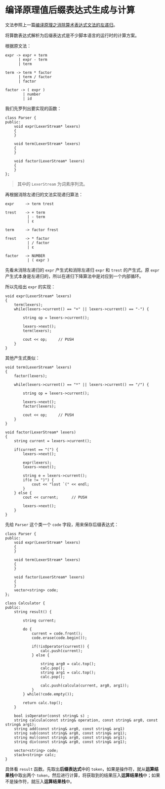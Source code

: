 # 编译原理值后缀表达式生成与计算

文法参照上一篇[编译原理之消除算术表达式文法的左递归](编译原理之消除算术表达式文法的左递归.md)。

将算数表达式解析为后缀表达式是不少脚本语言的运行时的计算方案。

根据原文法：

```
expr -> expr + term     
      | expr - term     
      | term            

term -> term * factor   
      | term / factor   
      | factor          

factor -> ( expr )      
        | number        
        | id
```

我们先罗列出要实现的函数：

```
class Parser {
public:
    void expr(LexerStream* lexers)
    {
    }

    void term(LexerStream* lexers)
    {
    }

    void factor(LexerStream* lexers)
    {
    }
};
```

> 其中的 `LexerStream` 为词素序列流。

再根据消除左递归的文法实现递归算法：

```
expr     -> term trest

trest    -> + term
          | - term
          | ε

term     -> factor frest

frest    -> * factor
          | / factor
          | ε

factor   -> NUMBER
          | ( expr )
```

先看未消除左递归的 `expr` 产生式和消除左递归 `expr` 和 `trest` 的产生式。原 `expr` 产生式本身是左递归的，所以在递归下降算法中是对应到一个内部循环。

所以先给出 `expr` 的实现：

```
void expr(LexerStream* lexers)
{
    term(lexers);
    while(lexers->current() == "+" || lexers->current() == "-") {

        string op = lexers->current();

        lexers->next();
        term(lexers);

        cout << op;     // PUSH
    }
}
```

其他产生式类似：

```
void term(LexerStream* lexers)
{
    factor(lexers);

    while(lexers->current() == "*" || lexers->current() == "/") {

        string op = lexers->current();

        lexers->next();
        factor(lexers);

        cout << op;     // PUSH
    }
}

void factor(LexerStream* lexers)
{
    string current = lexers->current();

    if(current == "(") {
        lexers->next();

        expr(lexers);
        lexers->next();

        string e = lexers->current();
        if(e != ")") {
            cout << "lost `(" << endl;
        }
    } else {
        cout << current;      // PUSH

        lexers->next();
    }
}
```

先给 `Parser` 这个类一个 `code` 字段，用来保存后缀表达式：

```
class Parser {
public:
    void expr(LexerStream* lexers)
    {
    }

    void term(LexerStream* lexers)
    {
    }

    void factor(LexerStream* lexers)
    {
    }
    vector<string> code;
};
```

```
class Calculator {
public:
    string result() {

        string current;

        do {
            current = code.front();
            code.erase(code.begin());

            if(!isOperator(current)) {
                calc.push(current);
            } else {

                string arg0 = calc.top();
                calc.pop();
                string arg1 = calc.top();
                calc.pop();

                calc.push(calcula(current, arg0, arg1));
            }
        } while(!code.empty());

        return calc.top();
    }
    
    bool isOperator(const string& s) ;
    string calcula(const string& operation, const string& arg0, const string& arg1);
    string add(const string& arg0, const string& arg1)
    string sub(const string& arg0, const string& arg1);
    string mul(const string& arg0, const string& arg1);
    string div(const string& arg0, const string& arg1);
    
    vector<string> code;
    stack<string> calc;
}
```

具体看 `result` 函数。先取出**后缀表达式**中的 `token`，如果是操作符，就从**运算结果栈**中取出两个 `token`，然后进行计算，将获取到的结果压入**运算结果栈**中；如果不是操作符，就压入**运算结果栈**中。
